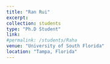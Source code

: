 ```yaml
---
title: "Ran Rui"
excerpt:
collection: students
type: "Ph.D Student"
link:
#permalink: /students/Raha
venue: "University of South Florida"
location: "Tampa, Florida"
---
```


